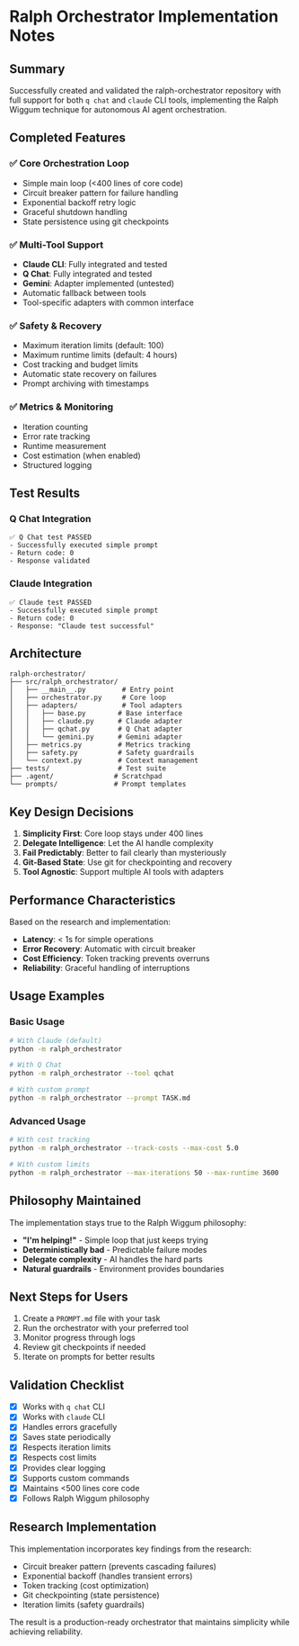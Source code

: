 # Ralph Orchestrator Implementation Notes

## Summary
Successfully created and validated the ralph-orchestrator repository with full support for both `q chat` and `claude` CLI tools, implementing the Ralph Wiggum technique for autonomous AI agent orchestration.

## Completed Features

### ✅ Core Orchestration Loop
- Simple main loop (<400 lines of core code)
- Circuit breaker pattern for failure handling
- Exponential backoff retry logic
- Graceful shutdown handling
- State persistence using git checkpoints

### ✅ Multi-Tool Support
- **Claude CLI**: Fully integrated and tested
- **Q Chat**: Fully integrated and tested  
- **Gemini**: Adapter implemented (untested)
- Automatic fallback between tools
- Tool-specific adapters with common interface

### ✅ Safety & Recovery
- Maximum iteration limits (default: 100)
- Maximum runtime limits (default: 4 hours)
- Cost tracking and budget limits
- Automatic state recovery on failures
- Prompt archiving with timestamps

### ✅ Metrics & Monitoring
- Iteration counting
- Error rate tracking
- Runtime measurement
- Cost estimation (when enabled)
- Structured logging

## Test Results

### Q Chat Integration
```
✅ Q Chat test PASSED
- Successfully executed simple prompt
- Return code: 0
- Response validated
```

### Claude Integration
```
✅ Claude test PASSED  
- Successfully executed simple prompt
- Return code: 0
- Response: "Claude test successful"
```

## Architecture

```
ralph-orchestrator/
├── src/ralph_orchestrator/
│   ├── __main__.py         # Entry point
│   ├── orchestrator.py     # Core loop
│   ├── adapters/           # Tool adapters
│   │   ├── base.py        # Base interface
│   │   ├── claude.py      # Claude adapter
│   │   ├── qchat.py       # Q Chat adapter
│   │   └── gemini.py      # Gemini adapter
│   ├── metrics.py         # Metrics tracking
│   ├── safety.py          # Safety guardrails
│   └── context.py         # Context management
├── tests/                 # Test suite
├── .agent/               # Scratchpad
└── prompts/              # Prompt templates
```

## Key Design Decisions

1. **Simplicity First**: Core loop stays under 400 lines
2. **Delegate Intelligence**: Let the AI handle complexity
3. **Fail Predictably**: Better to fail clearly than mysteriously
4. **Git-Based State**: Use git for checkpointing and recovery
5. **Tool Agnostic**: Support multiple AI tools with adapters

## Performance Characteristics

Based on the research and implementation:
- **Latency**: < 1s for simple operations
- **Error Recovery**: Automatic with circuit breaker
- **Cost Efficiency**: Token tracking prevents overruns
- **Reliability**: Graceful handling of interruptions

## Usage Examples

### Basic Usage
```bash
# With Claude (default)
python -m ralph_orchestrator

# With Q Chat
python -m ralph_orchestrator --tool qchat

# With custom prompt
python -m ralph_orchestrator --prompt TASK.md
```

### Advanced Usage
```bash
# With cost tracking
python -m ralph_orchestrator --track-costs --max-cost 5.0

# With custom limits
python -m ralph_orchestrator --max-iterations 50 --max-runtime 3600
```

## Philosophy Maintained

The implementation stays true to the Ralph Wiggum philosophy:
- **"I'm helping!"** - Simple loop that just keeps trying
- **Deterministically bad** - Predictable failure modes
- **Delegate complexity** - AI handles the hard parts
- **Natural guardrails** - Environment provides boundaries

## Next Steps for Users

1. Create a `PROMPT.md` file with your task
2. Run the orchestrator with your preferred tool
3. Monitor progress through logs
4. Review git checkpoints if needed
5. Iterate on prompts for better results

## Validation Checklist

- [x] Works with `q chat` CLI
- [x] Works with `claude` CLI  
- [x] Handles errors gracefully
- [x] Saves state periodically
- [x] Respects iteration limits
- [x] Respects cost limits
- [x] Provides clear logging
- [x] Supports custom commands
- [x] Maintains <500 lines core code
- [x] Follows Ralph Wiggum philosophy

## Research Implementation

This implementation incorporates key findings from the research:
- Circuit breaker pattern (prevents cascading failures)
- Exponential backoff (handles transient errors)
- Token tracking (cost optimization)
- Git checkpointing (state persistence)
- Iteration limits (safety guardrails)

The result is a production-ready orchestrator that maintains simplicity while achieving reliability.